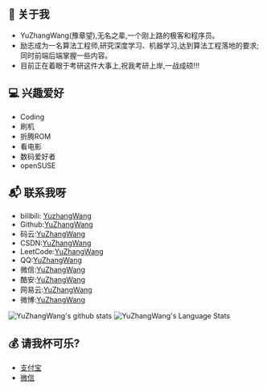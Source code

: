 ## 🤵 关于我
- YuZhangWang(豫章望),无名之辈,一个刚上路的极客和程序员。  
- 励志成为一名算法工程师,研究深度学习、机器学习,达到算法工程落地的要求;同时前端后端掌握一些内容。 
- 目前正在着眼于考研这件大事上,祝我考研上岸,一战成硕!!!

## 💻 兴趣爱好
- Coding 
- 刷机 
- 折腾ROM 
- 看电影 
- 数码爱好者
- openSUSE

## 📬 联系我呀
- bilibili: [YuzhangWang](https://space.bilibili.com/19474542)  
- Github:[YuZhangWang](https://github.com/YuZhangWang)  
- 码云:[YuZhangWang](https://gitee.com/YuZhangWang233)  
- CSDN:[YuZhangWang](https://blog.csdn.net/qq_43616274)  
- LeetCode:[YuZhangWang](https://leetcode-cn.com/u/yuzhangwang/)  
- QQ:[YuZhangWang](https://cdn.jsdelivr.net/gh/YuZhangWang/Creative_pictures01@main/2021/03/09/qrcode_1615295622746.jpg)  
- 微信:[YuZhangWang](https://cdn.jsdelivr.net/gh/YuZhangWang/Creative_pictures01@main/2021/03/09/mmqrcode1615295634051.png)  
- 酷安:[YuZhangWang](https://cdn.jsdelivr.net/gh/YuZhangWang/Creative_pictures01@main/2021/03/09/IMG_20210309_211618.png)  
- 网易云:[YuZhangWang](https://cdn.jsdelivr.net/gh/YuZhangWang/Creative_pictures01@main/2021/03/09/Screenshot_20210309-211644__01.jpg)  
- 微博:[YuZhangWang](https://weibo.com/u/5603095987)  

![YuZhangWang's github stats](https://github-readme-stats.vercel.app/api?username=YuZhangWang&show_icons=true) 
![YuZhangWang's Language Stats](https://github-readme-stats.anuraghazra1.vercel.app/api/top-langs/?username=YuZhangWang&show_icons=true) 
<!--
![YuZhangWang's Language Stats](https://github-readme-stats.anuraghazra1.vercel.app/api/top-langs/?username=YuZhangWang&show_icons=true&layout=compact)
-->

## 💰 请我杯可乐?
- [支付宝](https://cdn.jsdelivr.net/gh/YuZhangWang/Creative_pictures01@main/2021/03/09/1615297259162__01.jpg)  
- [微信](https://cdn.jsdelivr.net/gh/YuZhangWang/Creative_pictures01@main/2021/03/09/mm_facetoface_collect_qrcode_1615297272472__01.png)  
